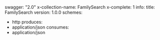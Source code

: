 swagger: "2.0"
x-collection-name: FamilySearch
x-complete: 1
info:
  title: FamilySearch
  version: 1.0.0
schemes:
- http
produces:
- application/json
consumes:
- application/json